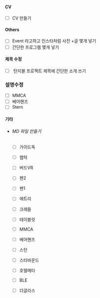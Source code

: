 #### CV
- [ ] CV 만들기

#### Others
- [ ] Event 라고하고 인스타처럼 사진 +글 몇개 넣기
- [ ] 간단한 프로그램 몇개 넣기

#### 제목 수정

- [ ]  탄지블 프로젝트 제목에 간단한 소개 쓰기 

### 설명수정
- [ ] MMCA
- [ ] 베어핸즈
- [ ] Stern

#### 기타

- ###### MD 파일 만들기

  - [ ] 가이드독
  - [ ] 햅턱
  - [ ] 버드VR
  - [ ] 펜2
  - [ ] 펜1
  - [ ] 에트리
  - [ ] 크래들
  - [ ] 테이블릿
  - [ ] MMCA
  - [ ] 베어핸즈
  - [ ] 스턴
  - [ ] 스타바운드
  - [ ] 호텔메타
  - [ ] BLE
  - [ ] 더글라스


#### 





